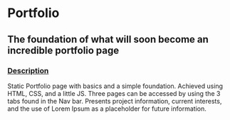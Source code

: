 # Portfolio

## The foundation of what will soon become an incredible portfolio page

### <span style="text-decoration:underline;">Description</span>

Static Portfolio page with basics and a simple foundation.
Achieved using HTML, CSS, and a little JS.
Three pages can be accessed by using the 3 tabs found in the Nav bar.
Presents project information, current interests, and the use of Lorem Ipsum as a placeholder for future information.
